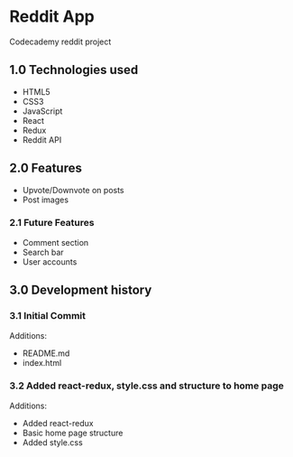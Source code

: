 # Reddit App

Codecademy reddit project

## 1.0 Technologies used

- HTML5
- CSS3
- JavaScript
- React
- Redux
- Reddit API

## 2.0 Features

- Upvote/Downvote on posts
- Post images

### 2.1 Future Features

- Comment section
- Search bar
- User accounts

## 3.0 Development history

### 3.1 Initial Commit

Additions:

- README.md
- index.html

### 3.2 Added react-redux, style.css and structure to home page

Additions:

- Added react-redux
- Basic home page structure
- Added style.css